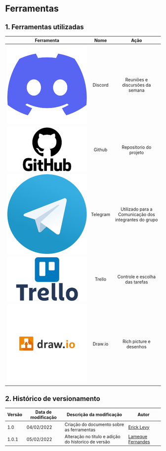 # Ferramentas

## 1. Ferramentas utilizadas

| Ferramenta | Nome     | Ação | 
 | :------: | :----------: | :---------------------------------------------------: |
 | ![drawing](../assets/img/discord.svg) | Discord | Reuniões e discursões da semana |
 | ![drawing](../assets/img/github.png) | Github | Repositorio do projeto |
 | ![drawing](../assets/img/telegram.png) | Telegram | Utilizado para a Comunicação dos integrantes do grupo |
 | ![drawing](../assets/img/trello.png)  | Trello | Controle e escolha das tarefas|
 | ![drawing](../assets/img/draw-io.png) | Draw.io | Rich picture e desenhos |


## 2. Histórico de versionamento

|Versão|Data de modificação|Descrição da modificação|Autor|
|-|-|-|-|
|1.0|04/02/2022|Criação do documento sobre as ferramentas|[Erick Levy]('https://github.com/ericklevy')|
|1.0.1|05/02/2022|Alteração no titulo e adição do historico de versão|[Lameque Fernandes]('https://github.com/lamequefernandes')|
